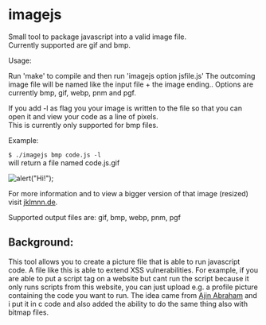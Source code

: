 imagejs
=======

Small tool to package javascript into a valid image file.  
Currently supported are gif and bmp.

Usage:

Run 'make' to compile and then run 'imagejs option jsfile.js'
The outcoming image file will be named like the input file + the image ending..
Options are currently bmp, gif, webp, pnm and pgf.

If you add -l as flag you your image is written to the file so that you can open it and view your code as a line of pixels.  
This is currently only supported for bmp files.

Example:

`$ ./imagejs bmp code.js -l`  
will return a file named code.js.gif

![alert("Hi!");](http://jklmnn/imagejs/media/alert.js.bmp)

For more information and to view a bigger version of that image (resized) visit [jklmnn.de](http://jklmnn.de/imagejs/).  

Supported output files are: gif, bmp, webp, pnm, pgf  

Background:
-----------

This tool allows you to create a picture file that is able to run javascript code.
A file like this is able to extend XSS vulnerabilities. For example, if you are able to put a script tag on a website but cant run the script because it only runs scripts from this website, you can just upload e.g. a profile picture containing the code you want to run.
The idea came from [Ajin Abraham](http://iamajin.blogspot.in/2014/11/when-gifs-serve-javascript.html) and i put it in c code and also added the ability to do the same thing also with bitmap files.
